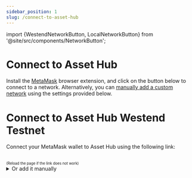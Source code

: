 ```yaml
---
sidebar_position: 1
slug: /connect-to-asset-hub
---
```


import {WestendNetworkButton, LocalNetworkButton} from '@site/src/components/NetworkButton';

# Connect to Asset Hub

Install the [MetaMask] browser extension, and click on the button below to connect to a network.
Alternatively, you can [manually add a custom network][add-network] using the settings provided below.

# Connect to Asset Hub Westend Testnet

Connect your MetaMask wallet to Asset Hub using the following link:

<WestendNetworkButton />
<br /><sub><sup>(Reload the page if the link does not work)</sup></sub>

<details>
<summary>Or add it manually</summary>
- Network name: Asset-Hub Westend Testnet
- RPC URL URL: `https://westend-asset-hub-eth-rpc.polkadot.io`
- Chain ID: `420420421`
- Currency Symbol: `WND`
- Block Explorer URL: `https://assethub-westend.subscan.io`
</details>

[add-network]: https://support.metamask.io/networks-and-sidechains/managing-networks/how-to-add-a-custom-network-rpc/#adding-a-network-manually
[MetaMask]: https://support.metamask.io/getting-started/getting-started-with-metamask/#how-to-install-metamask
